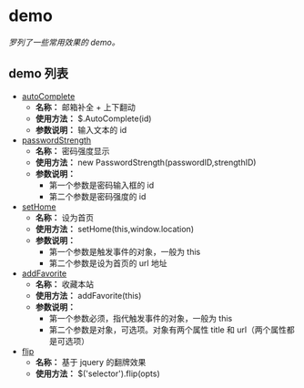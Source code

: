 # demo

*罗列了一些常用效果的 demo。*

## demo 列表

- [autoComplete](https://github.com/zhuyujia/demo/tree/master/autoComplete)
	- **名称：** 邮箱补全 + 上下翻动
	- **使用方法：** $.AutoComplete(id)
	- **参数说明：** 输入文本的 id
- [passwordStrength](https://github.com/zhuyujia/demo/tree/master/passwordStrength)
	- **名称：** 密码强度显示
	- **使用方法：** new PasswordStrength(passwordID,strengthID)
	- **参数说明：**
		- 第一个参数是密码输入框的 id
		- 第二个参数是密码强度的 id
- [setHome](https://github.com/zhuyujia/demo/tree/master/setHome)
	- **名称：** 设为首页
	- **使用方法：** setHome(this,window.location)
	- **参数说明：**
		- 第一个参数是触发事件的对象，一般为 this
		- 第二个参数是设为首页的 url 地址
- [addFavorite](https://github.com/zhuyujia/demo/tree/master/addFavorite)
	- **名称：** 收藏本站
	- **使用方法：** addFavorite(this)
	- **参数说明：**
		- 第一个参数必须，指代触发事件的对象，一般为 this
		- 第二个参数是对象，可选项。对象有两个属性 title 和 url（两个属性都是可选项）
- [flip](https://github.com/zhuyujia/demo/tree/master/flip)
	- **名称：** 基于 jquery 的翻牌效果
	- **使用方法：** $('selector').flip(opts)